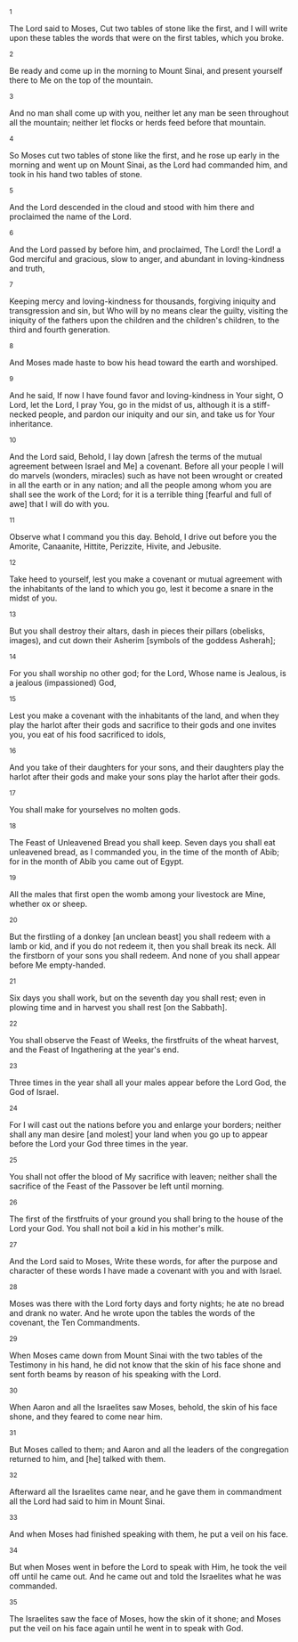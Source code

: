 <sup>1</sup> 

The Lord said to Moses, Cut two tables of stone like the first, and I will write upon these tables the words that were on the first tables, which you broke. 

<sup>2</sup> 

Be ready and come up in the morning to Mount Sinai, and present yourself there to Me on the top of the mountain. 

<sup>3</sup> 

And no man shall come up with you, neither let any man be seen throughout all the mountain; neither let flocks or herds feed before that mountain. 

<sup>4</sup> 

So Moses cut two tables of stone like the first, and he rose up early in the morning and went up on Mount Sinai, as the Lord had commanded him, and took in his hand two tables of stone. 

<sup>5</sup> 

And the Lord descended in the cloud and stood with him there and proclaimed the name of the Lord. 

<sup>6</sup> 

And the Lord passed by before him, and proclaimed, The Lord! the Lord! a God merciful and gracious, slow to anger, and abundant in loving-kindness and truth, 

<sup>7</sup> 

Keeping mercy and loving-kindness for thousands, forgiving iniquity and transgression and sin, but Who will by no means clear the guilty, visiting the iniquity of the fathers upon the children and the children's children, to the third and fourth generation. 

<sup>8</sup> 

And Moses made haste to bow his head toward the earth and worshiped. 

<sup>9</sup> 

And he said, If now I have found favor and loving-kindness in Your sight, O Lord, let the Lord, I pray You, go in the midst of us, although it is a stiff-necked people, and pardon our iniquity and our sin, and take us for Your inheritance. 

<sup>10</sup> 

And the Lord said, Behold, I lay down [afresh the terms of the mutual agreement between Israel and Me] a covenant. Before all your people I will do marvels (wonders, miracles) such as have not been wrought or created in all the earth or in any nation; and all the people among whom you are shall see the work of the Lord; for it is a terrible thing [fearful and full of awe] that I will do with you. 

<sup>11</sup> 

Observe what I command you this day. Behold, I drive out before you the Amorite, Canaanite, Hittite, Perizzite, Hivite, and Jebusite. 

<sup>12</sup> 

Take heed to yourself, lest you make a covenant or mutual agreement with the inhabitants of the land to which you go, lest it become a snare in the midst of you. 

<sup>13</sup> 

But you shall destroy their altars, dash in pieces their pillars (obelisks, images), and cut down their Asherim [symbols of the goddess Asherah]; 

<sup>14</sup> 

For you shall worship no other god; for the Lord, Whose name is Jealous, is a jealous (impassioned) God, 

<sup>15</sup> 

Lest you make a covenant with the inhabitants of the land, and when they play the harlot after their gods and sacrifice to their gods and one invites you, you eat of his food sacrificed to idols, 

<sup>16</sup> 

And you take of their daughters for your sons, and their daughters play the harlot after their gods and make your sons play the harlot after their gods. 

<sup>17</sup> 

You shall make for yourselves no molten gods. 

<sup>18</sup> 

The Feast of Unleavened Bread you shall keep. Seven days you shall eat unleavened bread, as I commanded you, in the time of the month of Abib; for in the month of Abib you came out of Egypt. 

<sup>19</sup> 

All the males that first open the womb among your livestock are Mine, whether ox or sheep. 

<sup>20</sup> 

But the firstling of a donkey [an unclean beast] you shall redeem with a lamb or kid, and if you do not redeem it, then you shall break its neck. All the firstborn of your sons you shall redeem. And none of you shall appear before Me empty-handed. 

<sup>21</sup> 

Six days you shall work, but on the seventh day you shall rest; even in plowing time and in harvest you shall rest [on the Sabbath]. 

<sup>22</sup> 

You shall observe the Feast of Weeks, the firstfruits of the wheat harvest, and the Feast of Ingathering at the year's end. 

<sup>23</sup> 

Three times in the year shall all your males appear before the Lord God, the God of Israel. 

<sup>24</sup> 

For I will cast out the nations before you and enlarge your borders; neither shall any man desire [and molest] your land when you go up to appear before the Lord your God three times in the year. 

<sup>25</sup> 

You shall not offer the blood of My sacrifice with leaven; neither shall the sacrifice of the Feast of the Passover be left until morning. 

<sup>26</sup> 

The first of the firstfruits of your ground you shall bring to the house of the Lord your God. You shall not boil a kid in his mother's milk. 

<sup>27</sup> 

And the Lord said to Moses, Write these words, for after the purpose and character of these words I have made a covenant with you and with Israel. 

<sup>28</sup> 

Moses was there with the Lord forty days and forty nights; he ate no bread and drank no water. And he wrote upon the tables the words of the covenant, the Ten Commandments. 

<sup>29</sup> 

When Moses came down from Mount Sinai with the two tables of the Testimony in his hand, he did not know that the skin of his face shone and sent forth beams by reason of his speaking with the Lord. 

<sup>30</sup> 

When Aaron and all the Israelites saw Moses, behold, the skin of his face shone, and they feared to come near him. 

<sup>31</sup> 

But Moses called to them; and Aaron and all the leaders of the congregation returned to him, and [he] talked with them. 

<sup>32</sup> 

Afterward all the Israelites came near, and he gave them in commandment all the Lord had said to him in Mount Sinai. 

<sup>33</sup> 

And when Moses had finished speaking with them, he put a veil on his face. 

<sup>34</sup> 

But when Moses went in before the Lord to speak with Him, he took the veil off until he came out. And he came out and told the Israelites what he was commanded. 

<sup>35</sup> 

The Israelites saw the face of Moses, how the skin of it shone; and Moses put the veil on his face again until he went in to speak with God.